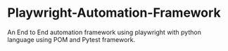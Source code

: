 # Playwright-Automation-Framework

An End to End automation framework using playwright with python language using POM and Pytest framework.
